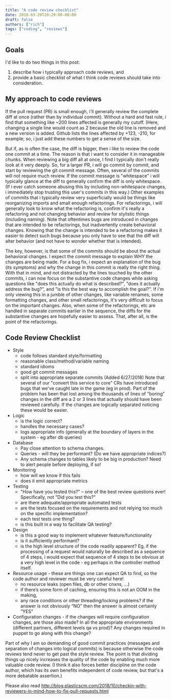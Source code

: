 ```yaml
---
title: "A code review checklist"
date: 2018-03-20T20:29:00-08:00
draft: false
authors: ["rich"]
tags: ["coding", "reviews"]
---
```


## Goals

I'd like to do two things in this post:

1. describe how i typically approach code reviews, and
2. provide a basic checklist of what I think code reviews should take into consideration.

## My approach to code reviews
If the pull request (PR) is small enough, i'll generally review the complete diff at once (rather than by individual commit).  Without a hard and fast rule, i find that something like ~200 lines affected is generally my cutoff.  (Here, changing a single line would count as 2 because the old line is removed and a new version is added.  Github lists the lines affected by +123, -210, for example; so, i just add these numbers to get a sense of the size.

But if, as is often the case, the diff is bigger, then i like to review the code one commit at a time.  The reason is that i want to consider it in manageable chunks.  When reviewing a big diff all at once, I find I typically don't really look at it very deeply.  So, for a larger PR, i will go commit by commit, and start by reviewing the git commit message.  Often, several of the commits will not require much review.  If the commit message is "whitespace" i will typically glance at the diff to generally confirm the diff is only whitespace.  (If i ever catch someone abusing this by including non-whitespace changes, i immediately stop trusting this user's commits in this way.)  Other examples of commits that i typically review very superficially would be things like reorganizing imports and small enough refactorings.  For refactorings, i will generally look to know what the refactoring is, confirm it's really a refactoring and not changing behavior and review for stylistic things (including naming).  Note that oftentimes bugs are introduced in changes that are intended to be refactorings, but inadvertently create behavioral changes.  Knowing that the change is intended to be a refactoring makes it easier to detect such bugs because you only have to see that the diff will alter behavior (and not have to wonder whether that is intended).

The key, however, is that some of the commits should be about the actual behavioral changes.  I expect the commit message to explain WHY the changes are being made.  For a bug fix, i expect an explanation of the bug (its symptoms) and why the change in this commit is really the right thing.  With that in mind, and not distracted by the lines touched by the other commits, i can now focus on the substantive code changes while asking questions like "does this actually do what is described?", "does it actually address the bug?", and "is this the best way to accomplish the goal?".  If i'm only viewing this in a jumble of other changes, like variable renames, some formatting changes, and other small refactorings, it's very difficult to focus on the important changes.  Also, when some of the refactorings, etc are handled in separate commits earlier in the sequence, the diffs for the substantive changes are hopefully easier to assess.  That, after all, is the point of the refactorings.

## Code Review Checklist
* Style
  * code follows standard style/formatting
  * reasonable class/method/variable naming
  * standard idioms
  * good git commit messages
  * split into appropriate separate commits
      (Added 6/27/2018) Note that several of our "convert this service to core" CRs have introduced bugs that we've caught late in the game (eg in prod).  Part of the problem has been that lost among the thousands of lines of "boring" changes in the diff are a 2 or 3 lines that actually should have been reviewed carefully.  If the changes are logically separated noticing these would be easier.
* Logic
  * is the logic correct?
  * handles the necessary cases?
  * logs appropriate info (generally at the boundary of layers in the system - eg after db queries)
* Database
  * Pay close attention to schema changes.
  * Queries - will they be performant?  (Do we have appropriate indices?)
  * Any schema changes to tables likely to be big in production?  Need to alert people before deploying, if so!
* Monitoring
  * how will we know if this fails
  * does it emit appropriate metrics
* Testing
  * "How have you tested this?" – one of the best review questions ever!  Specifically, not "Did you test this?"
  * are there adequate/appropriate automated tests
  * are the tests focused on the requirements and not relying too much on the specific implementation?
  * each test tests one thing?
  * is this built in a way to facilitate QA testing?
* Design
  * is this a good way to implement whatever feature/functionality
  * is it sufficiently performant?
  * is the high level structure of the code readily apparent?  Eg, if the processing of a request would naturally be described as a sequence of 4 steps, i would expect that sequence of 4 steps to be obvious at a very high level in the code - eg perhaps in the controller method itself.
* Resource usage - these are things one can expect QA to find, so the code author and reviewer must be very careful here!
  * no resource leaks (open files, db or other cnxns, …)
  * if there’s some form of caching, ensuring this is not an OOM in the making,
  * any race conditions or other threading/locking problems? if the answer is not obviously “NO” then the answer is almost certainly “YES”
* Configuration changes - if the changes will require configuration changes, are those also made?  In all the appropriate environments (different partners, different levels qa vs prod)?  Any changes required in puppet to go along with this change?

Part of why I am so demanding of good commit practices (messages and separation of changes into logical commits) is because otherwise the code reviews tend never to get past the style review.  The point is that dividing things up nicely increases the quality of the code by enabling much more valuable code review.  (I think it also forces better discipline on the code author, which has its own benefits independent of code review, but that's a more debatable assertion.)

Please also read http://blog.plasticscm.com/2018/10/checkin-with-reviewers-in-mind-how-to-fix-pull-requests.html
